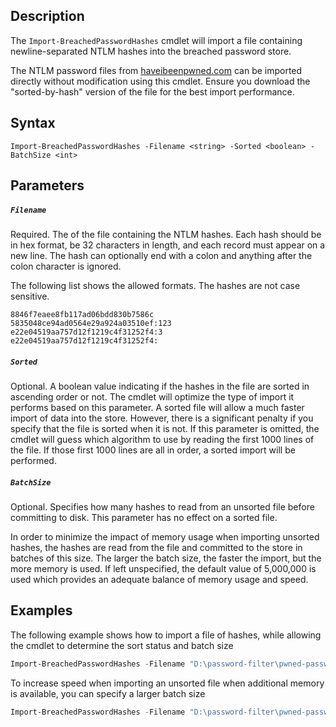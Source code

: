 ## Description
The ```Import-BreachedPasswordHashes``` cmdlet will import a file containing newline-separated NTLM hashes into the breached password store. 

The NTLM password files from [haveibeenpwned.com](https://haveibeenpwned.com/passwords) can be imported directly without modification using this cmdlet. Ensure you download the "sorted-by-hash" version of the file for the best import performance.

## Syntax
```
Import-BreachedPasswordHashes -Filename <string> -Sorted <boolean> -BatchSize <int>
```
## Parameters
##### `Filename`
Required. The of the file containing the NTLM hashes. Each hash should be in hex format, be 32 characters in length, and each record must appear on a new line. The hash can optionally end with a colon and anything after the colon character is ignored. 

The following list shows the allowed formats. The hashes are not case sensitive.
```
8846f7eaee8fb117ad06bdd830b7586c
5835048ce94ad0564e29a924a03510ef:123
e22e04519aa757d12f1219c4f31252f4:3
e22e04519aa757d12f1219c4f31252f4:
```

##### `Sorted`
Optional. A boolean value indicating if the hashes in the file are sorted in ascending order or not. The cmdlet will optimize the type of import it performs based on this parameter. A sorted file will allow a much faster import of data into the store. However, there is a significant penalty if you specify that the file is sorted when it is not. If this parameter is omitted, the cmdlet will guess which algorithm to use by reading the first 1000 lines of the file. If those first 1000 lines are all in order, a sorted import will be performed.

##### `BatchSize`
Optional. Specifies how many hashes to read from an unsorted file before committing to disk. This parameter has no effect on a sorted file. 

In order to minimize the impact of memory usage when importing unsorted hashes, the hashes are read from the file and committed to the store in batches of this size. The larger the batch size, the faster the import, but the more memory is used. If left unspecified, the default value of 5,000,000 is used which provides an adequate balance of memory usage and speed.

## Examples
The following example shows how to import a file of hashes, while allowing the cmdlet to determine the sort status and batch size
```powershell
Import-BreachedPasswordHashes -Filename "D:\password-filter\pwned-passwords-ntlm-ordered-by-hash.txt"
```

To increase speed when importing an unsorted file when additional memory is available, you can specify a larger batch size
```powershell
Import-BreachedPasswordHashes -Filename "D:\password-filter\pwned-passwords-ntlm-ordered-by-count.txt" -Sorted $false -BatchSize 50000000
```



